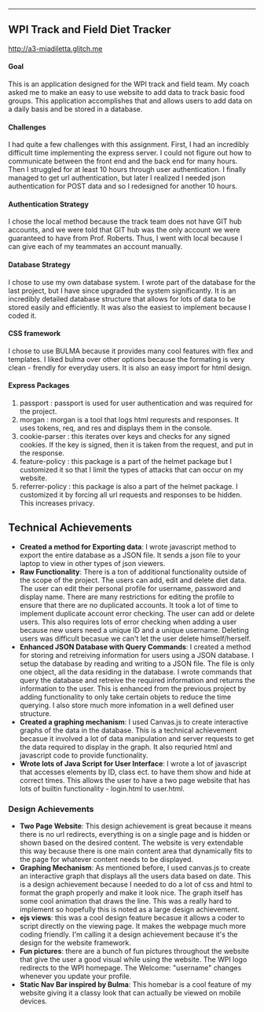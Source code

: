 ---

## WPI Track and Field Diet Tracker

http://a3-mjadiletta.glitch.me 

#### Goal
This is an application designed for the WPI track and field team. My coach asked me to make an easy to use website to add data to track basic food groups. This application accomplishes that and allows users to add data on a 
daily basis and be stored in a database. 

#### Challenges
I had quite a few challenges with this assignment. First, I had an incredibly difficult time implementing the express server. I could not figure out how to communicate between the front end and the back end for many hours. 
Then I struggled for at least 10 hours through user authentication. I finally managed to get url authentication, but later I realized I needed json authentication for POST data and so I redesigned for another 10 hours. 

#### Authentication Strategy
I chose the local method because the track team does not have GIT hub accounts, and we were told that GIT hub was the only account we were guaranteed to have from Prof. Roberts. Thus, I went with local because I can give each
of my teammates an account manually. 

#### Database Strategy
I chose to use my own database system. I wrote part of the database for the last project, but I have since upgraded the system significantly. It is an incredibly detailed database structure that allows for lots of data to be stored
easily and efficiently. It was also the easiest to implement because I coded it.

#### CSS framework
I chose to use BULMA because it provides many cool features with flex and templates. I liked bulma over other options because the formating is very clean - frendly for everyday users. It is also an easy import for html design. 

#### Express Packages
1. passport : passport is used for user authentication and was required for the project. 
2. morgan : morgan is a tool that logs html requrests and responses. It uses tokens, req, and res and displays them in the console. 
3. cookie-parser : this iterates over keys and checks for any signed cookies. If the key is signed, then it is taken from the request, and put in the response. 
4. feature-policy : this package is a part of the helmet package but I customized it so that I limit the types of attacks that can occur on my website.
5. referrer-policy : this package is also a part of the helmet package. I customized it by forcing all url requests and responses to be hidden. This increases privacy. 

## Technical Achievements
- **Created a method for Exporting data**: I wrote javascript method to export the entire database as a JSON file. It sends a json file to your laptop to view in other types of json viewers. 
- **Raw Functionality**: There is a ton of additional functionality outside of the scope of the project. The users can add, edit and delete diet data. The user can edit their personal profile for username, password and 
display name. There are many restrictions for editing the profile to ensure that there are no duplicated accounts. It took a lot of time to implement duplicate account error checking. The user can add or delete users. This
also requires lots of error checking when adding a user because new users need a unique ID and a unique username. Deleting users was difficult becasue we can't let the user delete himself/herself. 
- **Enhanced JSON Database with Query Commands**: I created a method for storing and retreiving information for users using a JSON database. I setup the database by reading and writing to a JSON file. The file is only one
object, all the data residing in the database. I wrote commands that query the database and retreive the required information and returns the information to the user. This is enhanced from the previous project by adding 
functionality to only take certain objets to reduce the time querying. I also store much more infomation in a well defined user structure. 
- **Created a graphing mechanism**: I used Canvas.js to create interactive graphs of the data in the database. This is a technical achievement becasue it involved a lot of data manipulation and server requests to get the 
data required to display in the graph. It also requried html and javascript code to provide functionality. 
- **Wrote lots of Java Script for User Interface**: I wrote a lot of javascript that accesses elements by ID, class ect. to have them show and hide at correct times. This allows the user to have a two page website
that has lots of builtin functionality - login.html to user.html.

### Design Achievements
- **Two Page Website**: This design achievement is great because it means there is no url redirects, everything is on a single page and is hidden or shown based on the desired content. The website is very extendable this way
because there is one main content area that dynamically fits to the page for whatever content needs to be displayed.
- **Graphing Mechanism**: As mentioned before, I used canvas.js to create an interactive graph that displays all the users data based on date. This is a design achievement because I needed to do a lot of css and html to 
format the graph properly and make it look nice. The graph itself has some cool animation that draws the line. This was a really hard to implement so hopefully this is noted as a large design achievement. 
- **ejs views**: this was a cool design feature becasue it allows a coder to script directly on the viewing page. It makes the webpage much more coding friendly. I'm calling it a design achievement because it's the design for
the website framework. 
- **Fun pictures**: there are a bunch of fun pictures throughout the website that give the user a good visual while using the website. The WPI logo redirects to the WPI homepage. The Welcome: "username" changes whenever you update
your profile. 
- **Static Nav Bar inspired by Bulma**: This homebar is a cool feature of my website giving it a classy look that can actually be viewed on mobile devices. 

